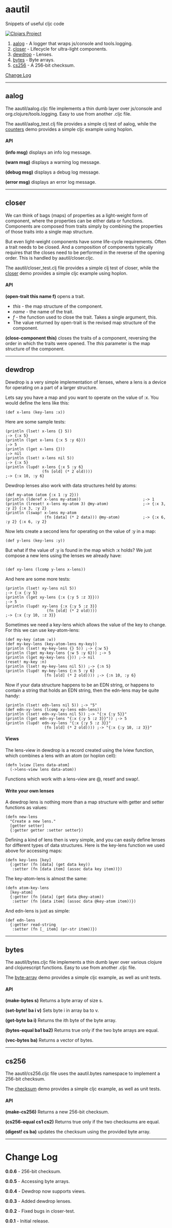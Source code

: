 # aautil
Snippets of useful cljc code

[![Clojars Project](https://img.shields.io/clojars/v/aatree/aautil.svg)](https://clojars.org/aatree/aautil)

1. [aalog](#aalog) - A logger that wraps js/console and tools.logging.
1. [closer](#closer) - Lifecycle for ultra-light components.
1. [dewdrop](#dewdrop) - Lenses.
1. [bytes](#bytes) - Byte arrays.
1. [cs256](#cs256) - A 256-bit checksum.

[Change Log](#change-log)

---

## aalog

The aautil/aalog.cljc file implements a thin dumb layer over
js/console and org.clojure/tools.logging. Easy to use from
another .cljc file.

The aautil/aalog_test.clj file provides a simple clj test of aalog,
while the [counters](https://github.com/aatree/aademos/tree/master/counters)
demo provides a simple cljc example using hoplon.

#### API

**(info msg)** displays an info log message.

**(warn msg)** displays a warning log message.

**(debug msg)** displays a debug log message.

**(error msg)** displays an error log message.

---

## closer

We can think of bags (maps) of properties as a light-weight form
of component, where the properties can be either data or functions.
Components are composed from traits simply by combining the
properties of those traits into a single map structure.

But even light-weight components have some life-cycle requirements.
Often a trait needs to be closed. And a composition of components
typically requires that the closes need to be performed in the reverse
of the opening order. This is handled by aautil/closer.cljc.

The aautil/closer_test.clj file provides a simple clj test of closer,
while the [closer](https://github.com/aatree/aademos/tree/master/closer)
demo provides a simple cljc example using hoplon.

#### API

**(open-trait this name f)** opens a trait.

* *this* - the map structure of the component.
* *name* - the name of the trait.
* *f* - the function used to close the trait. Takes a single argument, this.
* The value returned by open-trait is the revised map structure of the component.

**(close-component this)** closes the traits of a component, 
reversing the order in which the traits were opened.
The *this* parameter is the map structure of the component.

---

## dewdrop

Dewdrop is a very simple implementation of lenses,
where a lens is a device for operating on a part of a larger structure.

Lets say you have a map and you want to operate on the value of :x.
You would define the lens like this:

```
(def x-lens (key-lens :x))
```
Here are some sample tests:

```
(println (lset! x-lens {} 5))
;-> {:x 5}
(println (lget x-lens {:x 5 :y 6}))
;-> 5
(println (lget x-lens {}))
;-> nil
(println (lset! x-lens nil 5))
;-> {:x 5}
(println (lupd! x-lens {:x 5 :y 6}
                (fn [old] (* 2 old))))
;-> {:x 10, :y 6}
```
Dewdrop lenses also work with data structures held by atoms:

```
(def my-atom (atom {:x 1 :y 2}))
(println (lderef x-lens my-atom))                           ;-> 1
(println (lreset! x-lens my-atom 3) @my-atom)               ;-> {:x 3, :y 2} {:x 3, :y 2}
(println (lswap! x-lens my-atom
                 (fn [data] (* 2 data))) @my-atom)          ;-> {:x 6, :y 2} {:x 6, :y 2}
```
Now lets create a second lens for operating on the value of :y in a map:

```
(def y-lens (key-lens :y))
```
But what if the value of :y is found in the map which :x holds?
We just compose a new lens using the lenses we already have:
```

(def xy-lens (lcomp y-lens x-lens))
```
And here are some more tests:

```
(println (lset! xy-lens nil 5))
;-> {:x {:y 5}
(println (lget xy-lens {:x {:y 5 :z 3}}))
;-> 5
(println (lupd! xy-lens {:x {:y 5 :z 3}}
                  (fn [old] (* 2 old))))
;-> {:x {:y 10, :z 3}}
```

Sometimes we need a key-lens which allows the value of 
the key to change. For this we can use key-atom-lens:

```
(def my-key (atom :w))
(def my-key-lens (key-atom-lens my-key))
(println (lset! my-key-lens {} 5)) ;-> {:w 5}
(println (lget my-key-lens {:w 5 :y 6})) ;-> 5
(println (lget my-key-lens {})) ;-> nil
(reset! my-key :n)
(println (lset! my-key-lens nil 5)) ;-> {:n 5}
(println (lupd! my-key-lens {:n 5 :y 6}
                 (fn [old] (* 2 old)))) ;-> {:n 10, :y 6}
```

Now if your data structure happens to be an EDN string, 
or happens to contain a string that holds an EDN string,
then the edn-lens may be quite handy:

```
(println (lset! edn-lens nil 5)) ;-> "5"
(def edn-xy-lens (lcomp xy-lens edn-lens))
(println (lset! edn-xy-lens nil 5)) ;-> "{:x {:y 5}}"
(println (lget edn-xy-lens "{:x {:y 5 :z 3}}")) ;-> 5
(println (lupd! edn-xy-lens "{:x {:y 5 :z 3}}"
                 (fn [old] (* 2 old)))) ;-> "{:x {:y 10, :z 3}}"
```

#### Views

The lens-view in dewdrop is a record created using the lview function,
which combines a lens with an atom (or hoplon cell):

```
(defn lview [lens data-atom]
  (->lens-view lens data-atom))
```

Functions which work with a lens-view are @, reset! and swap!.

#### Write your own lenses

A dewdrop lens is nothing more than a map structure with getter and setter functions as values:

```
(defn new-lens
  "Create a new lens."
  [getter setter]
  {:getter getter :setter setter})

```
Defining a kind of lens then is very simple, and you can easily define lenses for
different types of data structures.
Here is the key-lens function we used above for accessing maps:

```
(defn key-lens [key]
  {:getter (fn [data] (get data key)) 
   :setter (fn [data item] (assoc data key item))})
```

The key-atom-lens is almost the same:

```
(defn atom-key-lens
  [key-atom]
  {:getter (fn [data] (get data @key-atom))
   :setter (fn [data item] (assoc data @key-atom item))})
```

And edn-lens is just as simple:

```
(def edn-lens
  {:getter read-string
   :setter (fn [_ item] (pr-str item))})
```

---

## bytes

The aautil/bytes.cljc file implements a thin dumb layer over
various clojure and clojurescript functions. Easy to use from
another .cljc file.

The [byte-array](https://github.com/aatree/aademos/tree/master/byte-array)
demo provides a simple cljc example, as well as unit tests.

#### API

**(make-bytes s)** Returns a byte array of size s.

**(set-byte! ba i v)** Sets byte i in array ba to v.

**(get-byte ba i)** Returns the ith byte of the byte array.

**(bytes-equal ba1 ba2)** Returns true only if the two byte arrays are equal.

**(vec-bytes ba)** Returns a vector of bytes.

---

## cs256

The aautil/cs256.cljc file uses the aautil.bytes namespace to implement
a 256-bit checksum.

The [checksum](https://github.com/aatree/aademos/tree/master/checksum)
demo provides a simple cljc example, as well as unit tests.

#### API

**(make-cs256)** Returns a new 256-bit checksum.

**(cs256-equal cs1 cs2)** Returns true only if the two checksums are equal.

**(digest! cs ba)** updates the checksum using the provided byte array.

---

# Change Log

**0.0.6** - 256-bit checksum.

**0.0.5** - Accessing byte arrays.

**0.0.4** - Dewdrop now supports views.

**0.0.3** - Added dewdrop lenses.

**0.0.2** - Fixed bugs in closer-test.

**0.0.1** - Initial release.
